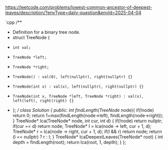 https://leetcode.com/problems/lowest-common-ancestor-of-deepest-leaves/description/?envType=daily-question&envId=2025-04-04

`cpp
/**
 * Definition for a binary tree node.
 * struct TreeNode {
 *     int val;
 *     TreeNode *left;
 *     TreeNode *right;
 *     TreeNode() : val(0), left(nullptr), right(nullptr) {}
 *     TreeNode(int x) : val(x), left(nullptr), right(nullptr) {}
 *     TreeNode(int x, TreeNode *left, TreeNode *right) : val(x), left(left), right(right) {}
 * };
 */
class Solution {
public:
    int findLength(TreeNode* node){
        if(!node) return 0;
        return 1+max(findLength(node->left), findLength(node->right));
    }
    TreeNode* lca(TreeNode* node, int cur, int d)
    {
        if(!node) return nullptr;
        if(cur == d) return node;
        TreeNode* l = lca(node -> left, cur + 1, d);
        TreeNode* r = lca(node -> right, cur + 1, d);
        if(l && r) return node;
        return (l == nullptr) ? r : l;
    }
    TreeNode* lcaDeepestLeaves(TreeNode* root) {
        int depth = findLength(root);
        return lca(root, 1, depth);
    }
};
